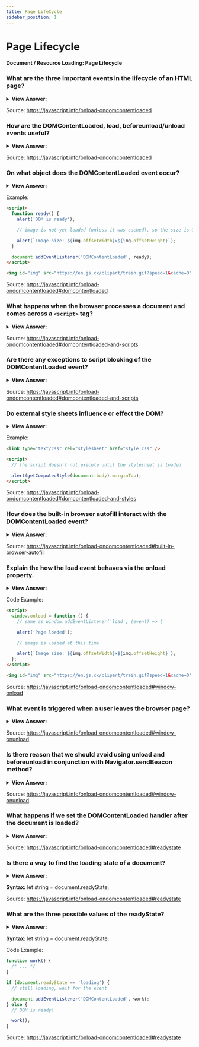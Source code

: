 ```yaml
---
title: Page LifeCycle
sidebar_position: 1
---
```


# Page Lifecycle

**Document / Resource Loading: Page Lifecycle**

<head>
  <title>Page Lifecycle - JavaScript Interview Questions & Answers</title>
  <meta charSet="utf-8" />
</head>

### What are the three important events in the lifecycle of an HTML page?

<details>
  <summary><strong>View Answer:</strong></summary>
  <div>
  <div><strong>Interview Response:</strong> The lifecycle of an HTML page has three important events including the DOMContentLoaded, load, and beforeunload/unload. DOMContentLoaded occurs when the browser fully loaded HTML, and the DOM tree is built, but external resources like pictures &#8249;img&#8250; and stylesheets may not yet have loaded. The load is not only HTML is loaded, but also all the external resources: images, styles etc. The beforeunload/unload state happens when the user is leaving the page.
    </div>
  </div>
</details>

Source: <https://javascript.info/onload-ondomcontentloaded>

### How are the DOMContentLoaded, load, beforeunload/unload events useful?

<details>
  <summary><strong>View Answer:</strong></summary>
  <div>
  <div><strong>Interview Response:</strong> Each of the HTML lifecycle events are useful in their own way. The DOMContentLoaded event is when the DOM is ready, so the handler can lookup DOM nodes, and initialize the interface. The load event is when external resources are loaded, so styles are applied, image sizes are known etc. The beforeunload event occurs when the user is leaving, we can check if the user saved the changes and ask them whether they really want to leave. The unload event occurs when the user has almost left, but we still can initiate some operations, such as sending out statistics.
    </div>
  </div>
</details>

Source: <https://javascript.info/onload-ondomcontentloaded>

### On what object does the DOMContentLoaded event occur?

<details>
  <summary><strong>View Answer:</strong></summary>
  <div>
  <div><strong>Interview Response:</strong> The DOMContentLoaded event happens on the document object. We must use addEventListener to catch it. There are a few peculiarities that can be noted when we try to solicit information before the page is completely loaded, like image sizes. The DOM loads first and then images and styles.
    </div>
  </div>
</details>

Example:

```html
<script>
  function ready() {
    alert('DOM is ready');

    // image is not yet loaded (unless it was cached), so the size is 0x0

    alert(`Image size: ${img.offsetWidth}x${img.offsetHeight}`);
  }

  document.addEventListener('DOMContentLoaded', ready);
</script>

<img id="img" src="https://en.js.cx/clipart/train.gif?speed=1&cache=0" />
```

Source: <https://javascript.info/onload-ondomcontentloaded#domcontentloaded>

### What happens when the browser processes a document and comes across a `<script>` tag?

<details>
  <summary><strong>View Answer:</strong></summary>
  <div>
  <div><strong>Interview Response:</strong> When the browser processes an HTML-document and comes across a &#8249;script&#8250; tag, it needs to execute before continuing building the DOM. That’s a precaution, as scripts may want to modify DOM, and even document.write into it, so DOMContentLoaded has to wait. So DOMContentLoaded happens after such scripts.
    </div>
  </div>
</details>

Source: <https://javascript.info/onload-ondomcontentloaded#domcontentloaded-and-scripts>

### Are there any exceptions to script blocking of the DOMContentLoaded event?

<details>
  <summary><strong>View Answer:</strong></summary>
  <div>
  <div><strong>Interview Response:</strong> Yes, there are two exceptions to the rule. Scripts with the async attribute do not block DOMContentLoaded event. Scripts that are generated dynamically with document.createElement('script') and then added to the webpage also don’t block this event.
    </div>
  </div>
</details>

Source: <https://javascript.info/onload-ondomcontentloaded#domcontentloaded-and-scripts>

### Do external style sheets influence or effect the DOM?

<details>
  <summary><strong>View Answer:</strong></summary>
  <div>
  <div><strong>Interview Response:</strong> External style sheets do not affect DOM, so DOMContentLoaded does not wait for them. But there is a pitfall. If we have a script after the style, then that script must wait until the stylesheet loads. The reason for this is that the script may want to get coordinates and other style-dependent properties of elements. Naturally, it must wait for styles to load. As DOMContentLoaded waits for scripts, it now waits for styles before them as well.
    </div>
  </div>
</details>

Example:

```html
<link type="text/css" rel="stylesheet" href="style.css" />

<script>
  // the script doesn't not execute until the stylesheet is loaded

  alert(getComputedStyle(document.body).marginTop);
</script>
```

Source: <https://javascript.info/onload-ondomcontentloaded#domcontentloaded-and-styles>

### How does the built-in browser autofill interact with the DOMContentLoaded event?

<details>
  <summary><strong>View Answer:</strong></summary>
  <div>
  <div><strong>Interview Response:</strong> Firefox, Chrome, and Opera autofill forms on DOMContentLoaded. For instance, if the page has a form with login and password, and the browser remembered the values, then on DOMContentLoaded it may try to autofill them (if approved by the user). So if DOMContentLoaded is postponed by long-loading scripts, then autofill also awaits until the DOMContentLoaded event.
    </div>
  </div>
</details>

Source: <https://javascript.info/onload-ondomcontentloaded#built-in-browser-autofill>

### Explain the how the load event behaves via the onload property.

<details>
  <summary><strong>View Answer:</strong></summary>
  <div>
  <div><strong>Interview Response:</strong> The load event on the window object triggers when the whole page is loaded including styles, images, and other resources. This event is available via the onload property.
    </div>
  </div>
</details>

Code Example:

```html
<script>
  window.onload = function () {
    // same as window.addEventListener('load', (event) => {

    alert('Page loaded');

    // image is loaded at this time

    alert(`Image size: ${img.offsetWidth}x${img.offsetHeight}`);
  };
</script>

<img id="img" src="https://en.js.cx/clipart/train.gif?speed=1&cache=0" />
```

Source: <https://javascript.info/onload-ondomcontentloaded#window-onload>

### What event is triggered when a user leaves the browser page?

<details>
  <summary><strong>View Answer:</strong></summary>
  <div>
  <div><strong>Interview Response:</strong> When a visitor leaves the page, the unload event triggers on window.
    </div>
  </div>
</details>

Source: <https://javascript.info/onload-ondomcontentloaded#window-onunload>

### Is there reason that we should avoid using unload and beforeunload in conjunction with Navigator.sendBeacon method?

<details>
  <summary><strong>View Answer:</strong></summary>
  <div>
  <div><strong>Interview Response:</strong> In many situations, especially on mobile devices, the browser will not fire the unload, beforeunload, or pagehide events. For example, these events will not fire in the following situations. The user loads the page and interacts with it. When they are finished, they switch to a different app, instead of closing the tab. Later, they close the browser app using the phone's app manager. Additionally, the unload event is incompatible with the back/forward cache (bfcache) implemented in modern browsers. It is not recommended to use the unload event in conjunction with the sendBeacon method.
    </div>
  </div>
</details>

Source: <https://javascript.info/onload-ondomcontentloaded#window-onunload>

### What happens if we set the DOMContentLoaded handler after the document is loaded?

<details>
  <summary><strong>View Answer:</strong></summary>
  <div>
  <div><strong>Interview Response:</strong> Naturally, it never runs, because the page has already loaded.
    </div>
  </div>
</details>

Source: <https://javascript.info/onload-ondomcontentloaded#readystate>

### Is there a way to find the loading state of a document?

<details>
  <summary><strong>View Answer:</strong></summary>
  <div>
  <div><strong>Interview Response:</strong> Yes, we can check the loading state by invoking the document.readyState property. The Document.readyState property describes the loading state of the document. When the value of this property changes, a readystatechange event fires on the document object.
    </div>
  </div>
</details>

**Syntax:** let string = document.readyState;

Source: <https://javascript.info/onload-ondomcontentloaded#readystate>

### What are the three possible values of the readyState?

<details>
  <summary><strong>View Answer:</strong></summary>
  <div>
  <div><strong>Interview Response:</strong> The readyState can be one of three possible values including the loading, interactive, and complete states. The “loading state” is relative to the page still loading. The “interactive state” is when the document has finished loading and the document has been parsed but sub-resources such as scripts, images, stylesheets, and frames are still loading. The “complete state” happens when the document and all sub-resources have finished loading. The state indicates that the load event is about to fire.
    </div>
  </div>
</details>

**Syntax:** let string = document.readyState;

Code Example:

```js
function work() {
  /* ... */
}

if (document.readyState == 'loading') {
  // still loading, wait for the event

  document.addEventListener('DOMContentLoaded', work);
} else {
  // DOM is ready!

  work();
}
```

Source: <https://javascript.info/onload-ondomcontentloaded#readystate>
